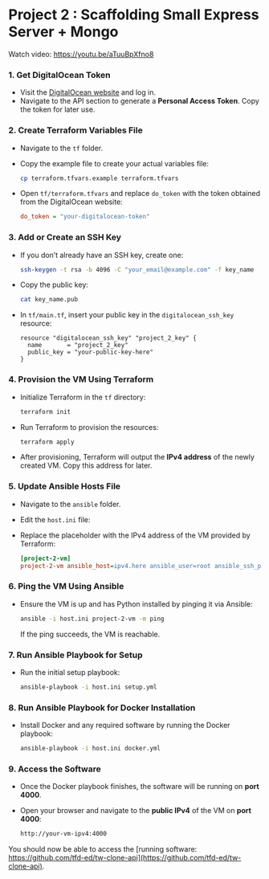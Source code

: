 # Project 2 : Scaffolding Small Express Server + Mongo

Watch video: https://youtu.be/aTuuBpXfno8

### 1. Get DigitalOcean Token
- Visit the [DigitalOcean website](https://cloud.digitalocean.com/) and log in.
- Navigate to the API section to generate a **Personal Access Token**. Copy the token for later use.

### 2. Create Terraform Variables File
- Navigate to the `tf` folder.
- Copy the example file to create your actual variables file:
  
  ```bash
  cp terraform.tfvars.example terraform.tfvars
  ```

- Open `tf/terraform.tfvars` and replace `do_token` with the token obtained from the DigitalOcean website:
  ```ini
  do_token = "your-digitalocean-token"
  ```

### 3. Add or Create an SSH Key
- If you don’t already have an SSH key, create one:

  ```bash
  ssh-keygen -t rsa -b 4096 -C "your_email@example.com" -f key_name
  ```

- Copy the public key:

  ```bash
  cat key_name.pub
  ```

- In `tf/main.tf`, insert your public key in the `digitalocean_ssh_key` resource:

  ```hcl
  resource "digitalocean_ssh_key" "project_2_key" {
    name       = "project_2_key"
    public_key = "your-public-key-here"
  }
  ```

### 4. Provision the VM Using Terraform
- Initialize Terraform in the `tf` directory:

  ```bash
  terraform init
  ```

- Run Terraform to provision the resources:

  ```bash
  terraform apply
  ```

- After provisioning, Terraform will output the **IPv4 address** of the newly created VM. Copy this address for later.

### 5. Update Ansible Hosts File
- Navigate to the `ansible` folder.
- Edit the `host.ini` file:
- Replace the placeholder with the IPv4 address of the VM provided by Terraform:

  ```ini
  [project-2-vm]
  project-2-vm ansible_host=ipv4.here ansible_user=root ansible_ssh_private_key_file=/path/to/your-key
  ```

### 6. Ping the VM Using Ansible
- Ensure the VM is up and has Python installed by pinging it via Ansible:

  ```bash
  ansible -i host.ini project-2-vm -m ping
  ```

  If the ping succeeds, the VM is reachable.

### 7. Run Ansible Playbook for Setup
- Run the initial setup playbook:

  ```bash
  ansible-playbook -i host.ini setup.yml
  ```

### 8. Run Ansible Playbook for Docker Installation
- Install Docker and any required software by running the Docker playbook:

  ```bash
  ansible-playbook -i host.ini docker.yml
  ```

### 9. Access the Software
- Once the Docker playbook finishes, the software will be running on **port 4000**.
- Open your browser and navigate to the **public IPv4** of the VM on **port 4000**:

  ```bash
  http://your-vm-ipv4:4000
  ```

You should now be able to access the [running software: https://github.com/tfd-ed/tw-clone-api](https://github.com/tfd-ed/tw-clone-api).